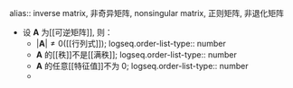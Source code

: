 alias:: inverse matrix, 非奇异矩阵, nonsingular matrix, 正则矩阵, 非退化矩阵

- 设 $\boldsymbol{A}$ 为[[可逆矩阵]], 则：
	- $|\boldsymbol A|\ne 0$([[行列式]]);
	  logseq.order-list-type:: number
	- $\boldsymbol{A}$ 的[[秩]]不是[[满秩]];
	  logseq.order-list-type:: number
	- $\boldsymbol A$ 的任意[[特征值]]不为 $0$;
	  logseq.order-list-type:: number
	-